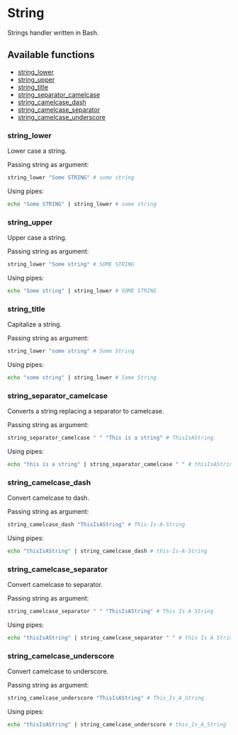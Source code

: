 # String
Strings handler written in Bash.

## Available functions

* [string_lower][]
* [string_upper][]
* [string_title][]
* [string_separator_camelcase][]
* [string_camelcase_dash][]
* [string_camelcase_separator][]
* [string_camelcase_underscore][]

### string_lower
Lower case a string.

Passing string as argument:
````bash
string_lower "Some STRING" # some string
````

Using pipes:
````bash
echo "Some STRING" | string_lower # some string
````

### string_upper
Upper case a string.

Passing string as argument:
````bash
string_lower "Some string" # SOME STRING
````

Using pipes:
````bash
echo "Some string" | string_lower # SOME STRING
````

### string_title
Capitalize a string.

Passing string as argument:
````bash
string_lower "some string" # Some String
````

Using pipes:
````bash
echo "some string" | string_lower # Some String
````

### string_separator_camelcase
Converts a string replacing a separator to camelcase.

Passing string as argument:
````bash
string_separator_camelcase " " "This is a string" # ThisIsAString
````

Using pipes:
````bash
echo "this is a string" | string_separator_camelcase " " # thisIsAString
````

### string_camelcase_dash
Convert camelcase to dash.

Passing string as argument:
````bash
string_camelcase_dash "ThisIsAString" # This-Is-A-String
````

Using pipes:
````bash
echo "thisIsAString" | string_camelcase_dash # this-Is-A-String
````

### string_camelcase_separator
Convert camelcase to separator.

Passing string as argument:
````bash
string_camelcase_separator " " "ThisIsAString" # This Is A String
````

Using pipes:
````bash
echo "thisIsAString" | string_camelcase_separator " " # this Is A String
````

### string_camelcase_underscore
Convert camelcase to underscore.

Passing string as argument:
````bash
string_camelcase_underscore "ThisIsAString" # This_Is_A_String
````

Using pipes:
````bash
echo "thisIsAString" | string_camelcase_underscore # this_Is_A_String
````

[string_lower]: #string_lower
[string_upper]: #string_upper
[string_title]: #string_title
[string_separator_camelcase]: #string_separator_camelcase
[string_camelcase_dash]: #string_camelcase_dash
[string_camelcase_separator]: #string_camelcase_separator
[string_camelcase_underscore]: #string_camelcase_underscore
